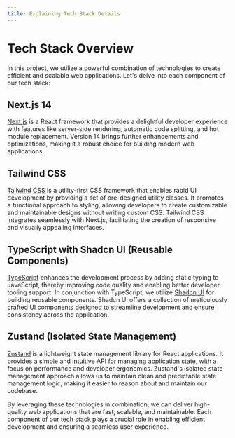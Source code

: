 ```yaml
---
title: Explaining Tech Stack Details
---
```


# Tech Stack Overview

In this project, we utilize a powerful combination of technologies to create efficient and scalable web applications. Let's delve into each component of our tech stack:

## Next.js 14

[Next.js](https://nextjs.org/) is a React framework that provides a delightful developer experience with features like server-side rendering, automatic code splitting, and hot module replacement. Version 14 brings further enhancements and optimizations, making it a robust choice for building modern web applications.

## Tailwind CSS

[Tailwind CSS](https://tailwindcss.com/) is a utility-first CSS framework that enables rapid UI development by providing a set of pre-designed utility classes. It promotes a functional approach to styling, allowing developers to create customizable and maintainable designs without writing custom CSS. Tailwind CSS integrates seamlessly with Next.js, facilitating the creation of responsive and visually appealing interfaces.

## TypeScript with Shadcn UI (Reusable Components)

[TypeScript](https://www.typescriptlang.org/) enhances the development process by adding static typing to JavaScript, thereby improving code quality and enabling better developer tooling support. In conjunction with TypeScript, we utilize [Shadcn UI](https://shadcn.com/) for building reusable components. Shadcn UI offers a collection of meticulously crafted UI components designed to streamline development and ensure consistency across the application.

## Zustand (Isolated State Management)

[Zustand](https://github.com/pmndrs/zustand) is a lightweight state management library for React applications. It provides a simple and intuitive API for managing application state, with a focus on performance and developer ergonomics. Zustand's isolated state management approach allows us to maintain clean and predictable state management logic, making it easier to reason about and maintain our codebase.

By leveraging these technologies in combination, we can deliver high-quality web applications that are fast, scalable, and maintainable. Each component of our tech stack plays a crucial role in enabling efficient development and ensuring a seamless user experience.
